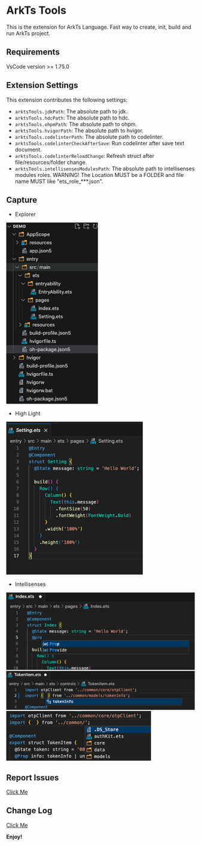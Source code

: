 # ArkTs Tools

This is the extension for ArkTs Language. Fast way to create, init, build and run ArkTs project.

## Requirements

VsCode version >= 1.75.0

## Extension Settings

This extension contributes the following settings:

- `arktsTools.jdkPath`: The absolute path to jdk.
- `arktsTools.hdcPath`: The absolute path to hdc.
- `arktsTools.ohpmPath`: The absolute path to ohpm.
- `arktsTools.hvigorPath`: The absolute path to hvigor.
- `arktsTools.codelinterPath`: The absolute path to codelinter.
- `arktsTools.codelinterCheckAfterSave`: Run codelinter after save text document.
- `arktsTools.codelinterReloadChange`: Refresh struct after file/resources/folder change.
- `arktsTools.intellisensesModulesPath`: The absolute path to intellisenses modules roles. WARNING! The Location MUST be a FOLDER and file name MUST like "ets_role_***.json".

## Capture

- Explorer
<img src="images/explorer.png">

- High Light
<img src="images/high-light.png">

- Intellisenses
<img src="images/key-intellisenses.png">
<img src="images/class-intellisenses.png">
<img src="images/path-intellisenses.png">

## Report Issues

[Click Me](https://gitee.com/michael-eddy/ark-tools/issues)

## Change Log

[Click Me](https://marketplace.visualstudio.com/items/MichaelDing.ark-tools/changelog)

**Enjoy!**